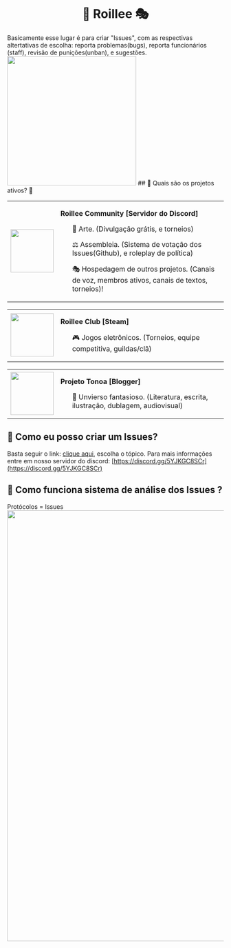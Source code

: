 <h1 align="center">🌼 Roillee 🎭</h1>
Basicamente esse lugar é para criar "Issues", com as respectivas altertativas de escolha: reporta problemas(bugs), reporta funcionários (staff), revisão de punições(unban), e sugestões.

<img  width="300" src='https://cdn.discordapp.com/attachments/904114197791649823/934850411024765018/Comandos_5.png'>
## 🌻 Quais são os projetos ativos? 🌻
<table><tr><td><img  width="100" src='https://cdn.discordapp.com/attachments/871447959416475698/929515313509318706/unknown.png'/></td><td><p><b><p>Roillee Community [Servidor do Discord]</b><br></p>
  <p><ul>🎨 Arte. (Divulgação grátis, e torneios)</ul></p>
  <p><ul>⚖️ Assembleia. (Sistema de votação dos Issues(Github), e roleplay de política)</ul></p>
  <p><ul>🎭 Hospedagem de outros projetos. (Canais de voz, membros ativos, canais de textos, torneios)!</ul></p>
</td></tr></table>

<table><tr><td><img  width="100" src='https://cdn.discordapp.com/attachments/873349080124911676/915987076942545067/Simbolo_-_Flokis_transparente.png'/></td><td><p><b><p>Roillee Club [Steam]</b><br></p>
  <p><ul>🎮 Jogos eletrônicos. (Torneios, equipe competitiva, guildas/clã)</ul></p>
</td></tr></table>

<table><tr><td><img  width="100" src='https://cdn.discordapp.com/attachments/871449104432119828/929468742944051261/Tonoa.png'/></td><td><p><b><p>Projeto Tonoa [Blogger]</b><br></p>
  <p><ul>🐲 Unvierso fantasioso. (Literatura, escrita, ilustração, dublagem, audiovisual)</ul></p>
</td></tr></table>

## 📜 Como eu posso criar um Issues?
Basta seguir o link: [clique aqui](https://github.com/NoelAugusto/Roillee/issues/new/choose), escolha o tópico.
Para mais informações entre em nosso servidor do discord: [https://discord.gg/5YJKGC8SCr](https://discord.gg/5YJKGC8SCr)

## 🔎 Como funciona sistema de análise dos Issues ?
Protócolos = Issues
<img  width="1000" src='https://cdn.discordapp.com/attachments/871447959416475698/922309032209973248/Sistema_consul.png'/>




